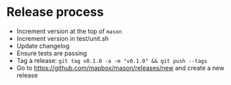 # Release process

- Increment version at the top of `mason`
- Increment version in test/unit.sh
- Update changelog
- Ensure tests are passing
- Tag a release: `git tag v0.1.0 -a -m "v0.1.0" && git push --tags`
- Go to https://github.com/mapbox/mason/releases/new and create a new release
